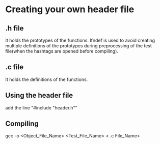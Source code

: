 # Creating your own header file
## .h file
It holds the prototypes of the functions.
Ifndef is used to avoid creating multiple definitions of the prototypes during preprocessing of the test file(when the hashtags are opened before compiling).

## .c file
It holds the definitions of the functions.

## Using the header file
add the line 
"#include "header.h""

## Compiling 
gcc -o <Object_File_Name> <Test_File_Name> < .c File_Name>

